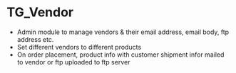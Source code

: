 # TG_Vendor

- Admin module to manage vendors & their email address, email body, ftp address etc.
- Set different vendors to different products
- On order placement, product info with customer shipment infor mailed to vendor or ftp uploaded to ftp server
